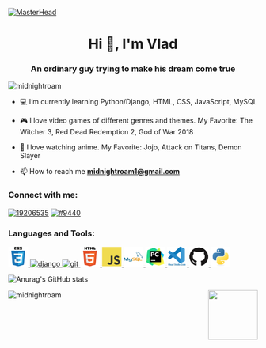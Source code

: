 [![MasterHead](https://i.gifer.com/embedded/download/3otv.gif)](https://github.com/MidnightRoam)
<h1 align="center">Hi 👋, I'm Vlad</h1>
<h3 align="center">An ordinary guy trying to make his dream come true</h3>

<p align="left"> <img src="https://www.digitalsolutionservices.com/img/services/website1.gif" alt="midnightroam" /> </p>

- 💻 I’m currently learning Python/Django, HTML, CSS, JavaScript, MySQL

- 🎮 I love video games of different genres and themes. My Favorite: The Witcher 3, Red Dead Redemption 2, God of War 2018

- 🎑 I love watching anime. My Favorite: Jojo, Attack on Titans, Demon Slayer

- 📫 How to reach me **midnightroam1@gmail.com**

<h3 align="left">Connect with me:</h3>
<p align="left">
<a href="https://stackoverflow.com/users/19206535" target="blank"><img align="center" src="https://raw.githubusercontent.com/rahuldkjain/github-profile-readme-generator/master/src/images/icons/Social/stack-overflow.svg" alt="19206535" height="30" width="40" /></a>
<a href="https://discord.gg/Midnight Roam#9440" target="blank"><img align="center" src="https://raw.githubusercontent.com/rahuldkjain/github-profile-readme-generator/master/src/images/icons/Social/discord.svg" alt="#9440" height="30" width="40" /></a>
</p>

<h3 align="left">Languages and Tools:</h3>
<p align="left"> 
    <a href="https://www.w3schools.com/css/" target="_blank" rel="noreferrer"> 
        <img src="https://raw.githubusercontent.com/devicons/devicon/master/icons/css3/css3-original-wordmark.svg" alt="css3" width="40" height="40"/> </a> 
    <a href="https://www.djangoproject.com/" target="_blank" rel="noreferrer"> 
        <img src="https://cdn.worldvectorlogo.com/logos/django.svg" alt="django" width="40" height="40"/> </a> 
    <a href="https://git-scm.com/" target="_blank" rel="noreferrer"> 
        <img src="https://www.vectorlogo.zone/logos/git-scm/git-scm-icon.svg" alt="git" width="40" height="40"/> </a> 
    <a href="https://www.w3.org/html/" target="_blank" rel="noreferrer"> 
        <img src="https://raw.githubusercontent.com/devicons/devicon/master/icons/html5/html5-original-wordmark.svg" alt="html5" width="40" height="40"/> </a> 
    <a href="https://developer.mozilla.org/en-US/docs/Web/JavaScript" target="_blank" rel="noreferrer"> 
        <img src="https://raw.githubusercontent.com/devicons/devicon/master/icons/javascript/javascript-original.svg" alt="javascript" width="40" height="40"/> </a> 
    <a href="https://www.mysql.com/" target="_blank" rel="noreferrer"> 
        <img src="https://raw.githubusercontent.com/devicons/devicon/master/icons/mysql/mysql-original-wordmark.svg" alt="mysql" width="40" height="40"/> </a> 
    <a href="https://www.jetbrains.com/pycharm/" target="_blank" rel="noreferrer"> 
        <img src="https://raw.githubusercontent.com/devicons/devicon/1119b9f84c0290e0f0b38982099a2bd027a48bf1/icons/pycharm/pycharm-original.svg" alt="PyCharm" width="40" height="40"/> </a> 
    <a href="https://code.visualstudio.com" target="_blank" rel="noreferrer"> 
        <img src="https://raw.githubusercontent.com/devicons/devicon/1119b9f84c0290e0f0b38982099a2bd027a48bf1/icons/vscode/vscode-original-wordmark.svg" alt="VSCode" width="40" height="40"/> </a> 
    <a href="https://github.com" target="_blank" rel="noreferrer"> 
        <img src="https://raw.githubusercontent.com/devicons/devicon/1119b9f84c0290e0f0b38982099a2bd027a48bf1/icons/github/github-original.svg" alt="GitHub" width="40" height="40"/> </a> 
    <a href="https://www.python.org" target="_blank" rel="noreferrer"> 
        <img src="https://raw.githubusercontent.com/devicons/devicon/master/icons/python/python-original.svg" alt="python" width="40" height="40"/> </a> 
</p>

![Anurag's GitHub stats](https://github-readme-stats.vercel.app/api?username=midnightroam&theme=radical&show_icons=true)

<img align="right" src="https://twilio-cms-prod.s3.amazonaws.com/original_images/gif02.gif" width="100px" height="100px">

<p><img align="center" src="https://github-readme-streak-stats.herokuapp.com/?user=midnightroam&theme=radical" alt="midnightroam" /></p>



